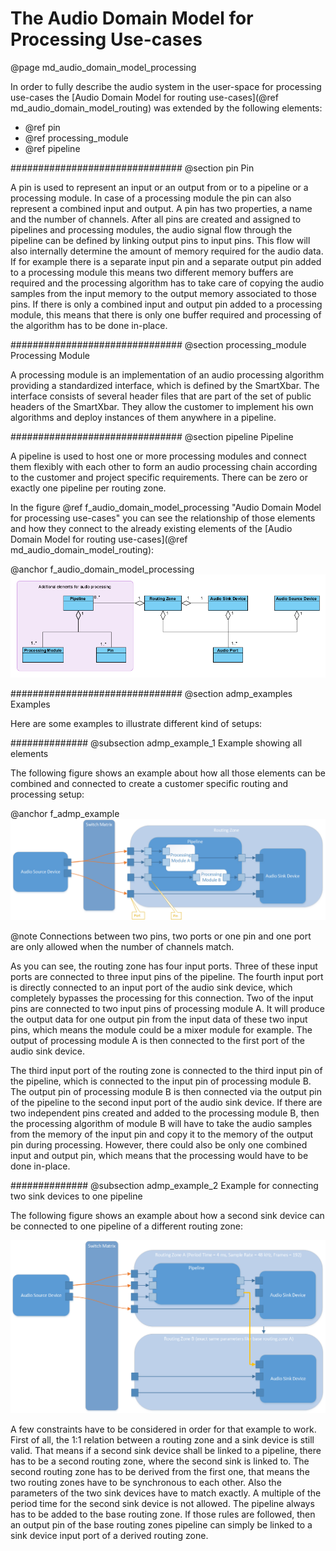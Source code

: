 The Audio Domain Model for Processing Use-cases
===============================================
@page md_audio_domain_model_processing

In order to fully describe the audio system in the user-space for processing use-cases the [Audio Domain Model for routing use-cases](@ref md_audio_domain_model_routing) was extended by the following elements:

* @ref pin
* @ref processing_module
* @ref pipeline

###############################
@section pin Pin

A pin is used to represent an input or an output from or to a pipeline or a processing module. In case of
a processing module the pin can also represent a combined input and output. A pin has two properties, a name
and the number of channels. After all pins are created and assigned to pipelines and processing modules, the audio signal flow through the pipeline can be
defined by linking output pins to input pins. This flow will also internally determine the amount of memory required for the audio data. If for example there is
a separate input pin and a separate output pin added to a processing module this means two different memory buffers are required and the processing algorithm has to take care of copying
the audio samples from the input memory to the output memory associated to those pins. If there is only a combined input and output pin
added to a processing module, this means that there is only one buffer required and processing of the algorithm has to be done in-place.

###############################
@section processing_module Processing Module

A processing module is an implementation of an audio processing algorithm providing a standardized interface, which is defined by the SmartXbar. The interface consists of several
header files that are part of the set of public headers of the SmartXbar. They allow the customer to implement his own algorithms and deploy instances of them anywhere
in a pipeline.

###############################
@section pipeline Pipeline

A pipeline is used to host one or more processing modules and connect them flexibly with each other to form an audio processing chain according to the customer and project specific requirements.
There can be zero or exactly one pipeline per routing zone.

In the figure @ref f_audio_domain_model_processing "Audio Domain Model for processing use-cases" you can see the relationship of those elements and how they connect to the already existing elements of the
[Audio Domain Model for routing use-cases](@ref md_audio_domain_model_routing):

@anchor f_audio_domain_model_processing
![Audio Domain Model for processing use-cases](images/AudioDomainModelProcessing.png)

###############################
@section admp_examples Examples

Here are some examples to illustrate different kind of setups:

##############
@subsection admp_example_1 Example showing all elements

The following figure shows an example about how all those elements can be combined and connected to create a customer specific routing and processing setup:

@anchor f_admp_example
![Audio Domain Model for processing example](images/AudioDomainModelProcessingExample.png)

@note Connections between two pins, two ports or one pin and one port are only allowed when the number of channels match.

As you can see, the routing zone has four input ports. Three of these input ports are connected to three input pins of the pipeline. The fourth input port
is directly connected to an input port of the audio sink device, which completely bypasses the processing for this connection. Two of the input pins are connected to two input pins of processing
module A. It will produce the output data for one output pin from the input data of these two input pins, which means the module could be a mixer module for example. The output of processing module A is then connected to the first port of the audio sink device.

The third input port of the routing zone is connected to the third input pin of the pipeline, which is connected to the input pin of processing module B. The output pin of processing module B is then connected via
the output pin of the pipeline to the second input port of the audio sink device. If there are two independent pins created and added to the processing module B, then the processing algorithm of module B
will have to take the audio samples from the memory of the input pin and copy it to the memory of the output pin during processing.
However, there could also be only one combined input and output pin, which means that the processing would have to be done in-place.

##############
@subsection admp_example_2 Example for connecting two sink devices to one pipeline

The following figure shows an example about how a second sink device can be connected to one pipeline of a different routing zone:

![Example for connecting two sink devices to one pipeline](images/AudioDomainModelProcessingExample2_120dpi.png)

A few constraints have to be considered in order for that example to work. First of all, the 1:1 relation between a routing zone and a sink device is still valid. That means if a second sink device shall be linked to a pipeline, there has to be a second routing zone, where the second sink is linked to. The second routing zone has to be derived from the first one, that means the two routing zones have to be synchronous to each other. Also the parameters of the two sink devices have to match exactly. A multiple of the period time for the second sink device is not allowed. The pipeline always has to be added to the base routing zone. If those rules are followed, then an output pin of the base routing zones pipeline can simply be linked to a sink device input port of a derived routing zone.
